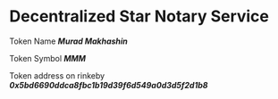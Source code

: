 # Decentralized Star Notary Service 

Token Name **_Murad Makhashin_**

Token Symbol **_MMM_**

Token address on rinkeby **_0x5bd6690ddca8fbc1b19d39f6d549a0d3d5f2d1b8_**


